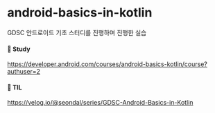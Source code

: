 # android-basics-in-kotlin

GDSC 안드로이드 기초 스터디를 진행하며 진행한 실습

#### 📑 Study
https://developer.android.com/courses/android-basics-kotlin/course?authuser=2

#### 🔽 TIL
https://velog.io/@seondal/series/GDSC-Android-Basics-in-Kotlin
